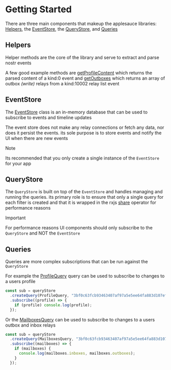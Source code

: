 # Getting Started

There are three main components that makeup the applesauce libraries: [Helpers](../core/helpers.md), the [EventStore](../core/event-store.md), the [QueryStore](../core/query-store.md), and [Queries](../core/queries.md)

## Helpers

Helper methods are the core of the library and serve to extract and parse nostr events

A few good example methods are [getProfileContent](https://hzrd149.github.io/applesauce/typedoc/functions/applesauce_core.Helpers.getProfileContent.html) which returns the parsed content of a kind:0 event and [getOutboxes](https://hzrd149.github.io/applesauce/typedoc/functions/applesauce_core.Helpers.getOutboxes.html) which returns an array of outbox _(write)_ relays from a kind:10002 relay list event

## EventStore

The [EventStore](https://hzrd149.github.io/applesauce/typedoc/classes/applesauce_core.EventStore.html) class is an in-memory database that can be used to subscribe to events and timeline updates

The event store does not make any relay connections or fetch any data, nor does it persist the events. its sole purpose is to store events and notify the UI when there are new events

> [!NOTE]
> Its recommended that you only create a single instance of the `EventStore` for your app

## QueryStore

The `QueryStore` is built on top of the `EventStore` and handles managing and running the queries. its primary role is to ensure that only a single query for each filter is created and that it is wrapped in the rxjs [share](https://rxjs.dev/api/index/function/share) operator for performance reasons

> [!IMPORTANT]
> For performance reasons UI components should only subscribe to the `QueryStore` and NOT the `EventStore`

## Queries

Queries are more complex subscriptions that can be run against the `QueryStore`

For example the [ProfileQuery](https://hzrd149.github.io/applesauce/typedoc/functions/applesauce_core.Queries.ProfileQuery.html) query can be used to subscribe to changes to a users profile

```ts
const sub = queryStore
  .createQuery(ProfileQuery, "3bf0c63fcb93463407af97a5e5ee64fa883d107ef9e558472c4eb9aaaefa459d")
  .subscribe((profile) => {
    if (profile) console.log(profile);
  });
```

Or the [MailboxesQuery](https://hzrd149.github.io/applesauce/typedoc/functions/applesauce_core.Queries.MailboxesQuery.html) can be used to subscribe to changes to a users outbox and inbox relays

```ts
const sub = queryStore
  .createQuery(MailboxesQuery, "3bf0c63fcb93463407af97a5e5ee64fa883d107ef9e558472c4eb9aaaefa459d")
  .subscribe((mailboxes) => {
    if (mailboxes) {
      console.log(mailboxes.inboxes, mailboxes.outboxes);
    }
  });
```
